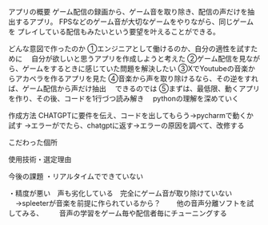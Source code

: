 アプリの概要
ゲーム配信の録画から、ゲーム音を取り除き、配信の声だけを抽出するアプリ。
FPSなどのゲーム音が大切なゲームをやりながら、同じゲームを
プレイしている配信もみたいという要望を叶えることができる。

どんな意図で作ったのか
①エンジニアとして働けるのか、自分の適性を試すために
　自分が欲しいと思うアプリを作成しようと考えた
②ゲーム配信を見ながら、ゲームをするときに感じていた問題を解決したい
③XでYoutubeの音楽からアカペラを作るアプリを見た
④音楽から声を取り除けるなら、その逆をすれば、ゲーム配信から声だけ抽出
　できるのでは
⑤まずは、最低限、動くアプリを作り、その後、コードを1行づつ読み解き
　pythonの理解を深めていく

作成方法
CHATGPTに要件を伝え、コードを出してもらう→pycharmで動くか試す
→エラーがでたら、chatgptに返す→エラーの原因を調べて、改修する

こだわった個所

使用技術・選定理由

今後の課題
・リアルタイムでできていない


・精度が悪い　声も劣化している　完全にゲーム音が取り除けていない
　→spleeterが音楽を前提に作られているから？
　　他の音声分離ソフトを試してみる、
　　音声の学習をゲーム毎や配信者毎にチューニングする
